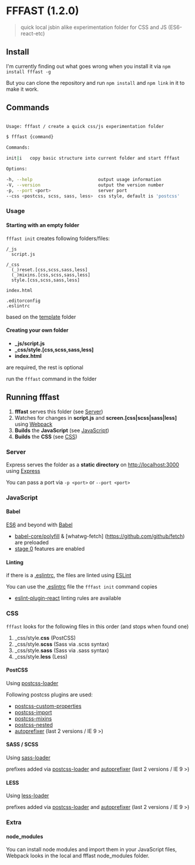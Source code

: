 
# FFFAST (1.2.0)

> quick local jsbin alike experimentation folder for CSS and JS (ES6-react-etc)

## Install

I'm currently finding out what goes wrong when you install it via ``npm install fffast -g``

But you can clone the repository and run `npm install` and `npm link` in it to make it work.

## Commands


```bash

Usage: fffast / create a quick css/js experimentation folder

$ fffast {command}

Commands:

init|i   copy basic structure into current folder and start fffast

Options:

-h, --help                         output usage information
-V, --version                      output the version number
-p, --port <port>                  server port
--css <postcss, scss, sass, less>  css style, default is 'postcss'


```

### Usage

#### Starting with an empty folder

`fffast init` creates following folders/files:

```
/_js
  script.js

/_css
  (_)reset.[css,scss,sass,less]
  (_)mixins.[css,scss,sass,less]
  style.[css,scss,sass,less]

index.html

.editorconfig
.eslintrc

```

based on the [template](/template) folder


#### Creating your own folder


- **_js/script.js**
- **_css/style.[css,scss,sass,less]**
- **index.html**

are required, the rest is optional

run the `fffast` command in the folder

## Running fffast

1. **fffast** serves this folder (see [Server](#server))
2. Watches for changes in **script.js** and **screen.[css|scss|sass|less]** using [Webpack](https://github.com/webpack/webpack)
3. **Builds** the **JavaScript** (see [JavaScript](#javascript))
4. **Builds** the **CSS** (see [CSS](#css))

### Server

Express serves the folder as a **static directory** on [http://localhost:3000](http://localhost:3000) using [Express](https://github.com/strongloop/express)

You can pass a port via `-p <port>` or `--port <port>`

### JavaScript

#### Babel

[ES6](http://exploringjs.com/) and beyond with [Babel](https://github.com/babel/babel)

- [babel-core/polyfill](https://babeljs.io/docs/usage/polyfill/) & [whatwg-fetch]
(https://github.com/github/fetch) are preloaded
- [stage 0](https://babeljs.io/docs/usage/experimental/) features are enabled

#### Linting

if there is a [.eslintrc](http://eslint.org/docs/user-guide/configuring.html), the files are linted using [ESLint](https://github.com/eslint/eslint)

You can use the [.eslintrc](template/base/.eslintrc) file the `fffast init` command copies

- [eslint-plugin-react](https://github.com/yannickcr/eslint-plugin-react) linting rules are available

### CSS

`fffast` looks for the following files in this order (and stops when found one)

1. _css/style.**css** (PostCSS)
2. _css/style.**scss** (Sass via .scss syntax)
3. _css/style.**sass** (Sass via .sass syntax)
4. _css/style.**less** (Less)


#### PostCSS

Using [postcss-loader](https://github.com/postcss/postcss-loader)

Following postcss plugins are used:

- [postcss-custom-properties](https://github.com/postcss/postcss-custom-properties)
- [postcss-import](https://github.com/postcss/postcss-import)
- [postcss-mixins](https://github.com/postcss/postcss-mixins)
- [postcss-nested](https://github.com/postcss/postcss-nested)
- [autoprefixer](https://github.com/postcss/autoprefixer-core) (last 2 versions / IE 9 >)

#### SASS / SCSS

Using [sass-loader](https://github.com/jtangelder/sass-loader)

prefixes added via [postcss-loader](https://github.com/postcss/postcss-loader) and  [autoprefixer](https://github.com/postcss/autoprefixer-core) (last 2 versions / IE 9 >)

#### LESS

Using [less-loader](https://github.com/webpack/less-loader)

prefixes added via [postcss-loader](https://github.com/postcss/postcss-loader) and  [autoprefixer](https://github.com/postcss/autoprefixer-core) (last 2 versions / IE 9 >)

### Extra

#### node_modules

You can install node modules and import them in your JavaScript files, Webpack looks in the local and fffast node_modules folder.

